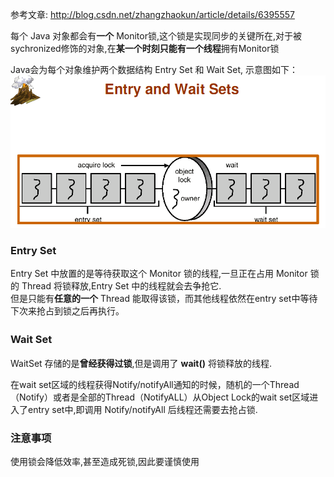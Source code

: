 参考文章:
http://blog.csdn.net/zhangzhaokun/article/details/6395557

每个 Java 对象都会有**一个** Monitor锁,这个锁是实现同步的关键所在,对于被sychronized修饰的对象,在**某一个时刻只能有一个线程**拥有Monitor锁  

Java会为每个对象维护两个数据结构 Entry Set 和 Wait Set,  示意图如下：
![](img/set.png)  

### Entry Set
Entry Set 中放置的是等待获取这个 Monitor 锁的线程,一旦正在占用 Monitor 锁的 Thread 将锁释放,Entry Set 中的线程就会去争抢它.    
但是只能有**任意的一个** Thread 能取得该锁，而其他线程依然在entry set中等待下次来抢占到锁之后再执行。
### Wait Set　
WaitSet 存储的是**曾经获得过锁**,但是调用了 **wait()** 将锁释放的线程.   

在wait set区域的线程获得Notify/notifyAll通知的时候，随机的一个Thread（Notify）或者是全部的Thread（NotifyALL）从Object Lock的wait set区域进入了entry set中,即调用 Notify/notifyAll 后线程还需要去抢占锁.  

### 注意事项
使用锁会降低效率,甚至造成死锁,因此要谨慎使用